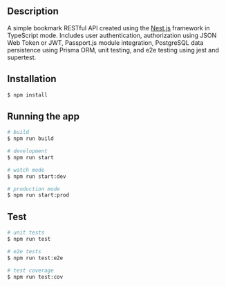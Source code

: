 ## Description

A simple bookmark RESTful API created using the [Nest.js](https://github.com/nestjs/nest) framework in TypeScript mode. Includes user authentication, authorization using JSON Web Token or JWT, Passport.js module integration, PostgreSQL data persistence using Prisma ORM, unit testing, and e2e testing using jest and supertest.

## Installation

```bash
$ npm install
```

## Running the app

```bash
# build
$ npm run build

# development
$ npm run start

# watch mode
$ npm run start:dev

# production mode
$ npm run start:prod
```

## Test

```bash
# unit tests
$ npm run test

# e2e tests
$ npm run test:e2e

# test coverage
$ npm run test:cov
```
